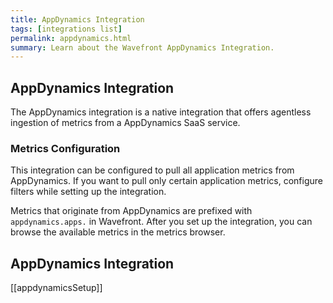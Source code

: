 ```yaml
---
title: AppDynamics Integration
tags: [integrations list]
permalink: appdynamics.html
summary: Learn about the Wavefront AppDynamics Integration.
---
```

## AppDynamics Integration

The AppDynamics integration is a native integration that offers agentless ingestion of metrics from a AppDynamics SaaS service.

### Metrics Configuration
This integration can be configured to pull all application metrics from AppDynamics. If you want to pull only certain application metrics, configure filters while setting up the integration.

Metrics that originate from AppDynamics are prefixed with `appdynamics.apps.` in Wavefront. After you set up the integration, you can browse the available metrics in the metrics browser.

## AppDynamics Integration



[[appdynamicsSetup]]



